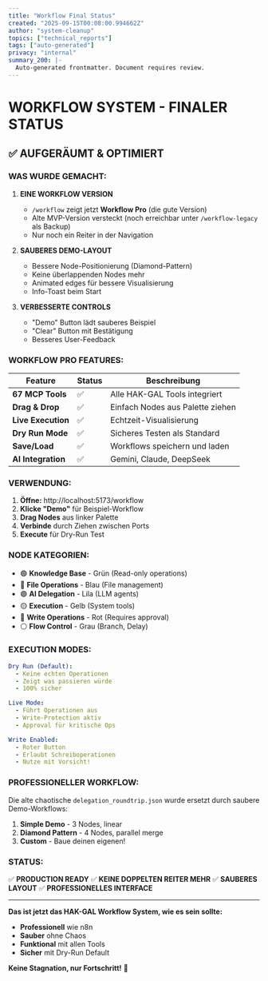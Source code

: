 ```yaml
---
title: "Workflow Final Status"
created: "2025-09-15T00:08:00.994662Z"
author: "system-cleanup"
topics: ["technical_reports"]
tags: ["auto-generated"]
privacy: "internal"
summary_200: |-
  Auto-generated frontmatter. Document requires review.
---
```


# WORKFLOW SYSTEM - FINALER STATUS

## ✅ **AUFGERÄUMT & OPTIMIERT**

### **WAS WURDE GEMACHT:**

1. **EINE WORKFLOW VERSION**
   - `/workflow` zeigt jetzt **Workflow Pro** (die gute Version)
   - Alte MVP-Version versteckt (noch erreichbar unter `/workflow-legacy` als Backup)
   - Nur noch ein Reiter in der Navigation

2. **SAUBERES DEMO-LAYOUT**
   - Bessere Node-Positionierung (Diamond-Pattern)
   - Keine überlappenden Nodes mehr
   - Animated edges für bessere Visualisierung
   - Info-Toast beim Start

3. **VERBESSERTE CONTROLS**
   - "Demo" Button lädt sauberes Beispiel
   - "Clear" Button mit Bestätigung
   - Besseres User-Feedback

### **WORKFLOW PRO FEATURES:**

| Feature | Status | Beschreibung |
|---------|--------|--------------|
| **67 MCP Tools** | ✅ | Alle HAK-GAL Tools integriert |
| **Drag & Drop** | ✅ | Einfach Nodes aus Palette ziehen |
| **Live Execution** | ✅ | Echtzeit-Visualisierung |
| **Dry Run Mode** | ✅ | Sicheres Testen als Standard |
| **Save/Load** | ✅ | Workflows speichern und laden |
| **AI Integration** | ✅ | Gemini, Claude, DeepSeek |

### **VERWENDUNG:**

1. **Öffne:** http://localhost:5173/workflow
2. **Klicke "Demo"** für Beispiel-Workflow
3. **Drag Nodes** aus linker Palette
4. **Verbinde** durch Ziehen zwischen Ports
5. **Execute** für Dry-Run Test

### **NODE KATEGORIEN:**

- 🟢 **Knowledge Base** - Grün (Read-only operations)
- 🔵 **File Operations** - Blau (File management)
- 🟣 **AI Delegation** - Lila (LLM agents)
- 🟡 **Execution** - Gelb (System tools)
- 🔴 **Write Operations** - Rot (Requires approval)
- ⚪ **Flow Control** - Grau (Branch, Delay)

### **EXECUTION MODES:**

```yaml
Dry Run (Default):
  - Keine echten Operationen
  - Zeigt was passieren würde
  - 100% sicher

Live Mode:
  - Führt Operationen aus
  - Write-Protection aktiv
  - Approval für kritische Ops

Write Enabled:
  - Roter Button
  - Erlaubt Schreiboperationen
  - Nutze mit Vorsicht!
```

### **PROFESSIONELLER WORKFLOW:**

Die alte chaotische `delegation_roundtrip.json` wurde ersetzt durch saubere Demo-Workflows:

1. **Simple Demo** - 3 Nodes, linear
2. **Diamond Pattern** - 4 Nodes, parallel merge
3. **Custom** - Baue deinen eigenen!

### **STATUS:**

✅ **PRODUCTION READY**
✅ **KEINE DOPPELTEN REITER MEHR**
✅ **SAUBERES LAYOUT**
✅ **PROFESSIONELLES INTERFACE**

---

**Das ist jetzt das HAK-GAL Workflow System, wie es sein sollte:**
- **Professionell** wie n8n
- **Sauber** ohne Chaos
- **Funktional** mit allen Tools
- **Sicher** mit Dry-Run Default

**Keine Stagnation, nur Fortschritt!** 🚀